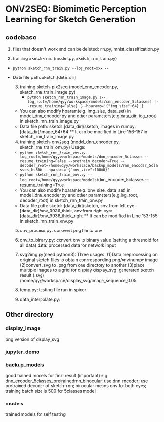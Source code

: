 ONV2SEQ: Biomimetic Perception Learning for Sketch Generation 
=============================================================
## codebase
  1. files that doesn't work and can be deleted: nn.py, mnist_classification.py

  2. training sketch-rnn: (model.py, sketch_rnn_train.py)
* ```python sketch_rnn_train.py --log_root=xxx --```
* Data file path: sketch:[data_dir]

  3. training sketch-pix2seq (model_cnn_encoder.py, sketch_rnn_train_image.py)
        * ```python sketch_rnn_train_image.py [--log_root=/home/qyy/workspace/models/cnn_encoder_5classes] [--resume_training=False] [--hparams='{"img_size":64}'] ```
	* You can also modify hparam(e.g. img_size, data_set) in model_dnn_encoder.py and other parameters(e.g.data_dir, log_root) in sketch_rnn_train_image.py  
	* Data file path: sketch:[data_dir]/sketch, images in numpy: [data_dir]/image_64*64
 	    ** It can be modified in Line 156-157 in sketch_rnn_train_image.py

  4. training sketch-onv2seq (model_dnn_encoder.py, sketch_rnn_train_onv.py)
       Usage: 
	* ```python sketch_rnn_train_onv.py --log_root=/home/qyy/workspace/models/dnn_encoder_5classes --resume_training=False --pretrain_decoder=True --decoder_root=/home/qyy/workspace/backup_models/rnn_encoder_5classes_bs500 --hparams='{"onv_size":10000}' ```
	* ``` python sketch_rnn_train_onv.py --log_root=/home/qyy/workspace/models ```/dnn_encoder_5classes --resume_training=True
	* You can also modify hparam(e.g. onv_size, data_set) in model_dnn_encoder.py and other parameters(e.g.log_root, decoder_root) in sketch_rnn_train_onv.py
	*  Data file path: sketch:[data_dir]/sketch, onv from left eye: [data_dir]/onv_9936_thick, onv from right eye: [data_dir]/onv_9936_thick_right
         ** It can be modified in Line 153-155 in sketch_rnn_train_onv.py 
  
  5. onv_process.py: conovert png file to onv

  6. onv_to_binary.py: convert onv to binary value (setting a threshold for all data)
data: processed data for network input

  7. svg2img.py(need python3): 
    Three usages:
    (1)Data preprocessing on original sketch files to obtain conrresponding png/onv/numpy image
    (2)convert .svg to .png from one directory to another
    (3)place multiple images to a grid for display
display_svg: generated sketch result (.svg)
  /home/qyy/workspace/display_svg/image_sequence_0.05  

  8. temp.py: testing file run in spider

  9. data_interpolate.py: 

## Other directory 
### display_image
png version of display_svg
### jupyter_demo
### backup_models
 good trained models for final result (important)
   e.g. dnn_encoder_5classes_pretrainedrnn_binocular: use dnn encoder; use pretrained decoder of sketch-rnn; binocular means onv for both eyes; training batch size is 500 for 5classes model

### models
 trained models for self testing


